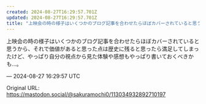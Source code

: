 ```yaml
---
created: 2024-08-27T16:29:57.701Z
updated: 2024-08-27T16:29:57.701Z
title: "上映会の時の様子はいくつかのブログ記事を合わせたらほぼカバーされていると思うから、それで価値があると思った点は歴史に残ると思ったら満足してしまったけど、やっぱり[...]"
---
```


<p>上映会の時の様子はいくつかのブログ記事を合わせたらほぼカバーされていると思うから、それで価値があると思った点は歴史に残ると思ったら満足してしまったけど、やっぱり自分の視点から見た体験や感想もやっぱり書いておくべきかも…。</p>

&mdash; 2024-08-27 16:29:57 UTC

Original URL: https://mastodon.social/@sakuramochi0/113034932892710197
